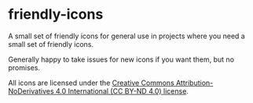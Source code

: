 # friendly-icons

A small set of friendly icons for general use in projects where you need a small set of friendly icons.

Generally happy to take issues for new icons if you want them, but no promises.

All icons are licensed under the [Creative Commons Attribution-NoDerivatives 4.0 International (CC BY-ND 4.0) license](https://creativecommons.org/licenses/by-nd/4.0/).
